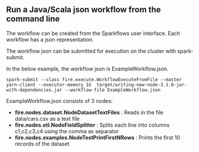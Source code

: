 ## Run a Java/Scala json workflow from the command line

The workflow can be created from the Sparkflows user interface. Each workflow has a json representation.

The workflow json can be submitted for execution on the cluster with spark-submit.

In the below example, the workflow json is ExampleWorkflow.json.

	spark-submit --class fire.execute.WorkflowExecuteFromFile --master yarn-client --executor-memory 1G  target/writing-new-node-3.1.0-jar-with-dependencies.jar --workflow-file ExampleWorkflow.json

ExampleWorkflow.json consists of 3 nodes:

* **fire.nodes.dataset.NodeDatasetTextFiles** : Reads in the file data/cars.csv as a text file
* **fire.nodes.etl.NodeFieldSplitter** : Splits each line into columns c1,c2,c3,c4 using the comma as separator
* **fire.nodes.examples.NodeTestPrintFirstNRows** : Prints the first 10 records of the dataset

